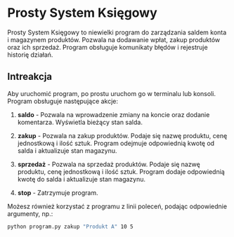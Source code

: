 # Prosty System Księgowy

Prosty System Księgowy to niewielki program do zarządzania saldem konta i magazynem produktów. Pozwala na dodawanie wpłat, zakup produktów oraz ich sprzedaż.
Program obsługuje komunikaty błędów i rejestruje historię działań.

## Intreakcja

Aby uruchomić program, po prostu uruchom go w terminalu lub konsoli. Program obsługuje następujące akcje:

1. **saldo** - Pozwala na wprowadzenie zmiany na koncie oraz dodanie komentarza. Wyświetla bieżący stan salda.

2. **zakup** - Pozwala na zakup produktów. Podaje się nazwę produktu, cenę jednostkową i ilość sztuk. Program odejmuje odpowiednią kwotę od salda i aktualizuje stan magazynu.

3. **sprzedaż** - Pozwala na sprzedaż produktów. Podaje się nazwę produktu, cenę jednostkową i ilość sztuk. Program dodaje odpowiednią kwotę do salda i aktualizuje stan magazynu.

4. **stop** - Zatrzymuje program.

Możesz również korzystać z programu z linii poleceń, podając odpowiednie argumenty, np.:

```bash
python program.py zakup "Produkt A" 10 5
